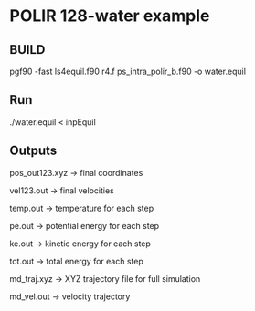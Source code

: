 # POLIR 128-water example

## BUILD
pgf90 -fast ls4equil.f90 r4.f ps_intra_polir_b.f90 -o water.equil

## Run
./water.equil < inpEquil

## Outputs

pos_out123.xyz -> final coordinates

vel123.out -> final velocities

temp.out -> temperature for each step

pe.out -> potential energy for each step

ke.out -> kinetic energy for each step

tot.out -> total energy for each step

md_traj.xyz -> XYZ trajectory file for full simulation

md_vel.out -> velocity trajectory

